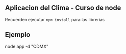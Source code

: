 ##  Aplicacion del Clima - Curso de node


Recuerden ejecutar ``npm install`` para las librerias


##  Ejemplo 

node app -d "CDMX"



